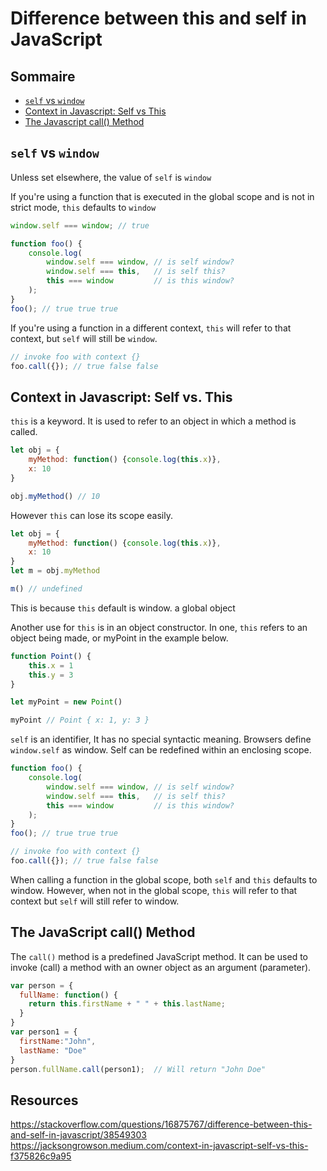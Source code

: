 Difference between this and self in JavaScript
==============================================

## Sommaire

- [`self` vs `window`](#self-vs-window)
- [Context in Javascript: Self vs This](#context-in-javascript-self-vs-this)
- [The Javascript call() Method](#the-javascript-call-method)

## `self` vs `window`

Unless set elsewhere, the value of `self` is `window`

If you're using a function that is executed in the global scope and is not in strict mode, `this` defaults to `window`

```javascript
window.self === window; // true
```

```javascript
function foo() {
    console.log(
        window.self === window, // is self window?
        window.self === this,   // is self this?
        this === window         // is this window?
    );
}
foo(); // true true true
```

If you're using a function in a different context, `this` will refer to that context, but `self` will still be `window`.


```javascript
// invoke foo with context {}
foo.call({}); // true false false
```

## Context in Javascript: Self vs. This

`this` is a keyword. It is used to refer to an object in which a method is called. 


```javascript
let obj = { 
    myMethod: function() {console.log(this.x)},
    x: 10
}

obj.myMethod() // 10 
```

However `this` can lose its scope easily. 

```javascript
let obj = { 
    myMethod: function() {console.log(this.x)},
    x: 10
}
let m = obj.myMethod

m() // undefined
```

This is because `this` default is window. a global object

Another use for `this` is in an object constructor. In one, `this` refers to an object being made, or myPoint in the example below.

```javascript
function Point() {
    this.x = 1
    this.y = 3
}

let myPoint = new Point()

myPoint // Point { x: 1, y: 3 }
```

`self` is an identifier, It has no special syntactic meaning. Browsers define `window.self` as window. Self can be redefined within an enclosing scope.


```javascript
function foo() {
    console.log(
        window.self === window, // is self window?
        window.self === this,   // is self this?
        this === window         // is this window?
    );
}
foo(); // true true true

// invoke foo with context {}
foo.call({}); // true false false
```

When calling a function in the global scope, both `self` and `this` defaults to window. However, when not in the global scope, `this` will refer to that context but `self` will still refer to window.

## The JavaScript call() Method

The `call()` method is a predefined JavaScript method. It can be used to invoke (call) a method with an owner object as an argument (parameter).


```javascript
var person = {
  fullName: function() {
    return this.firstName + " " + this.lastName;
  }
}
var person1 = {
  firstName:"John",
  lastName: "Doe"
}
person.fullName.call(person1);  // Will return "John Doe"
```

## Resources 

https://stackoverflow.com/questions/16875767/difference-between-this-and-self-in-javascript/38549303
https://jacksongrowson.medium.com/context-in-javascript-self-vs-this-f375826c9a95
